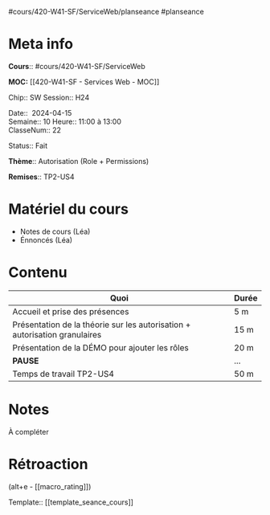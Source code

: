 #cours/420-W41-SF/ServiceWeb/planseance #planseance
# Meta info

**Cours**:: #cours/420-W41-SF/ServiceWeb 

**MOC:** [[420-W41-SF - Services Web - MOC]]

Chip::  <span class="chip cours-2">SW</span> 
Session:: H24

Date::  2024-04-15  
Semaine:: 10
Heure:: 11:00 à 13:00  
ClasseNum:: 22

Status:: <span class="chip done">Fait</span>

**Thème**:: Autorisation (Role + Permissions)

**Remises**:: TP2-US4

# Matériel du cours
* Notes de cours (Léa)
* Énnoncés (Léa)
# Contenu
| Quoi                                                                       | Durée |
| -------------------------------------------------------------------------- | ----- |
| Accueil et prise des présences                                             | 5 m   |
| Présentation de la théorie sur les autorisation + autorisation granulaires | 15 m  |
| Présentation de la DÉMO pour ajouter les rôles                             | 20 m  |
| **PAUSE**                                                                  | ...   |
| Temps de travail TP2-US4                                                   | 50 m  |
# Notes
À compléter

# Rétroaction
(alt+e - [[macro_rating]])

Template:: [[template_seance_cours]]